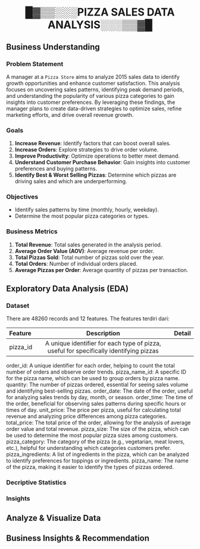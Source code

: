 <h1 align="center"> █▓▒▒░░░PIZZA SALES DATA ANALYSIS░░░▒▒▓█ </h1>

## Business Understanding

### Problem Statement
A manager at a `Pizza Store` aims to analyze 2015 sales data to identify growth opportunities and enhance customer satisfaction. This analysis focuses on uncovering sales patterns, identifying peak demand periods, and understanding the popularity of various pizza categories to gain insights into customer preferences. By leveraging these findings, the manager plans to create data-driven strategies to optimize sales, refine marketing efforts, and drive overall revenue growth.

### Goals
1. **Increase Revenue**: Identify factors that can boost overall sales.
2. **Increase Orders**: Explore strategies to drive order volume.
3. **Improve Productivity**: Optimize operations to better meet demand.
4. **Understand Customer Purchase Behavior**: Gain insights into customer preferences and buying patterns.
5. **Identify Best & Worst Selling Pizzas**: Determine which pizzas are driving sales and which are underperforming.

### Objectives
- Identify sales patterns by time (monthly, hourly, weekday).
- Determine the most popular pizza categories or types.

### Business Metrics
1. **Total Revenue**: Total sales generated in the analysis period.
2. **Average Order Value (AOV)**: Average revenue per order.
3. **Total Pizzas Sold**: Total number of pizzas sold over the year.
4. **Total Orders**: Number of individual orders placed.
5. **Average Pizzas per Order**: Average quantity of pizzas per transaction.


## Exploratory Data Analysis (EDA)
### Dataset 
There are 48260 records and 12 features. The features terdiri dari:

| Feature | Description | Detail |
| :------------ |:---------------:| -----:|
|pizza_id| A unique identifier for each type of pizza, useful for specifically identifying pizzas|
order_id: A unique identifier for each order, helping to count the total number of orders and observe order trends.
pizza_name_id: A specific ID for the pizza name, which can be used to group orders by pizza name.
quantity: The number of pizzas ordered, essential for seeing sales volume and identifying best-selling pizzas.
order_date: The date of the order, useful for analyzing sales trends by day, month, or season.
order_time: The time of the order, beneficial for observing sales patterns during specific hours or times of day.
unit_price: The price per pizza, useful for calculating total revenue and analyzing price differences among pizza categories.
total_price: The total price of the order, allowing for the analysis of average order value and total revenue.
pizza_size: The size of the pizza, which can be used to determine the most popular pizza sizes among customers.
pizza_category: The category of the pizza (e.g., vegetarian, meat lovers, etc.), helpful for understanding which categories customers prefer.
pizza_ingredients: A list of ingredients in the pizza, which can be analyzed to identify preferences for toppings or ingredients.
pizza_name: The name of the pizza, making it easier to identify the types of pizzas ordered.
### Decriptive Statistics

### Insights

## Analyze & Visualize Data

## Business Insights & Recommendation
